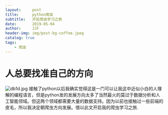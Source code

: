 ```yaml
---
layout:     post
title:      python爬虫
subtitle:   开启爬虫学习之旅
date:       2019-05-04
author:     JJF
header-img: img/post-bg-coffee.jpeg
catalog: true
tags:
    - 爬虫
---
```

# 人总要找准自己的方向
![db1d.jpg](https://i.loli.net/2019/05/04/5ccd431c3d516.jpg)
接触了python以后我确实觉得这是一门可以让我这中近似小白的人理解的编程语言，但是python发的发展方向太多了当然最火的莫过于数据分析和人工智能领域。但这两个领域都需要大量的数据支持。因为以前也接触过一些前端的皮毛，所以我决定朝爬虫方向发展。借以此文开启我的爬虫学习之旅.




